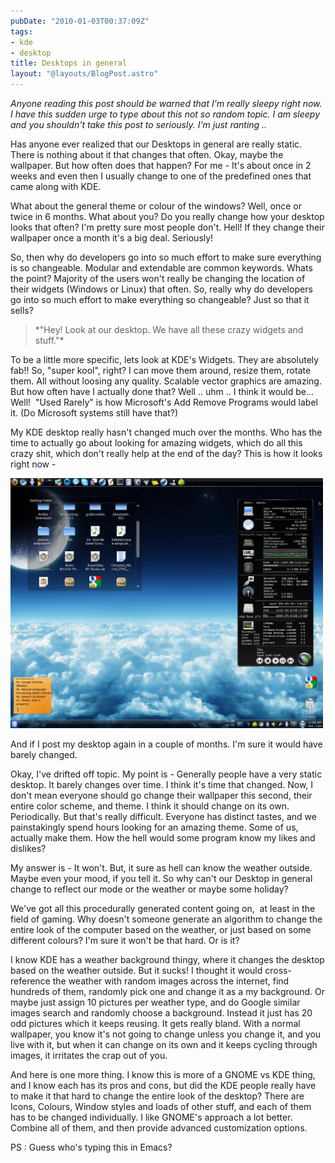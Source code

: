 ```yaml
---
pubDate: "2010-01-03T00:37:09Z"
tags:
- kde
- desktop
title: Desktops in general
layout: "@layouts/BlogPost.astro"
---
```


<div id="_mcePaste">

*Anyone reading this post should be warned that I'm really sleepy right now. I have this sudden urge to type about this not so random topic. I am sleepy and you shouldn't take this post to seriously. I'm just ranting ..*

Has anyone ever realized that our Desktops in general are really static. There is nothing about it that changes that often. Okay, maybe the wallpaper. But how often does that happen? For me - It's about once in 2 weeks and even then I usually change to one of the predefined ones that came along with KDE.

What about the general theme or colour of the windows? Well, once or twice in 6 months. What about you? Do you really change how your desktop looks that often? I'm pretty sure most people don't. Hell! If they change their wallpaper once a month it's a big deal. Seriously!

So, then why do developers go into so much effort to make sure everything is so changeable. Modular and extendable are common keywords. Whats the point? Majority of the users won't really be changing the location of their widgets (Windows or Linux) that often. So, really why do developers go into so much effort to make everything so changeable? Just so that it sells?
<blockquote>*"Hey! Look at our desktop. We have all these crazy widgets and stuff."*</blockquote>
To be a little more specific, lets look at KDE's Widgets. They are absolutely fab!! So, "super kool", right? I can move them around, resize them, rotate them. All without loosing any quality. Scalable vector graphics are amazing. But how often have I actually done that? Well .. uhm .. I think it would be... Well!  "Used Rarely" is how Microsoft's Add Remove Programs would label it. (Do Microsoft systems still have that?)

My KDE desktop really hasn't changed much over the months. Who has the time to actually go about looking for amazing widgets, which do all this crazy shit, which don't really help at the end of the day? This is how it looks right now -

<a href="/blog/images/2010/01/03/desktop1.jpeg"><img class="aligncenter size-full wp-image-112" title="desktop" src="/blog/images/2010/01/03/desktop1.jpeg" alt="" width="500" height="400" /></a><a href="/blog/images/2010/01/03/desktop1.jpeg">
</a>

And if I post my desktop again in a couple of months. I'm sure it would have barely changed.

Okay, I've drifted off topic. My point is - Generally people have a very static desktop. It barely changes over time. I think it's time that changed. Now, I don't mean everyone should go change their wallpaper this second, their entire color scheme, and theme. I think it should change on its own. Periodically. But that's really difficult. Everyone has distinct tastes, and we painstakingly spend hours looking for an amazing theme. Some of us, actually make them. How the hell would some program know my likes and dislikes?

My answer is - It won't. But, it sure as hell can know the weather outside. Maybe even your mood, if you tell it. So why can't our Desktop in general change to reflect our mode or the weather or maybe some holiday?

We've got all this procedurally generated content going on,  at least in the field of gaming. Why doesn't someone generate an algorithm to change the entire look of the computer based on the weather, or just based on some different colours? I'm sure it won't be that hard. Or is it?

I know KDE has a weather background thingy, where it changes the desktop based on the weather outside. But it sucks! I thought it would cross-reference the weather with random images across the internet, find hundreds of them, randomly pick one and change it as a my background. Or maybe just assign 10 pictures per weather type, and do Google similar images search and randomly choose a background. Instead it just has 20 odd pictures which it keeps reusing. It gets really bland. With a normal wallpaper, you know it's not going to change unless you change it, and you live with it, but when it can change on its own and it keeps cycling through images, it irritates the crap out of you.

And here is one more thing. I know this is more of a GNOME vs KDE thing, and I know each has its pros and cons, but did the KDE people really have to make it that hard to change the entire look of the desktop? There are Icons, Colours, Window styles and loads of other stuff, and each of them has to be changed individually. I like GNOME's approach a lot better. Combine all of them, and then provide advanced customization options.

PS : Guess who's typing this in Emacs?

</div>

